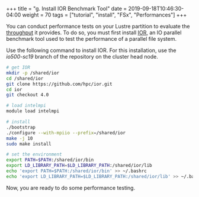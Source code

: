 +++
title = "g. Install IOR Benchmark Tool"
date = 2019-09-18T10:46:30-04:00
weight = 70
tags = ["tutorial", "install", "FSx", "Performances"]
+++

You can conduct performance tests on your Lustre partition to evaluate the [throughput](https://docs.aws.amazon.com/fsx/latest/LustreGuide/performance.html#fsx-aggregate-perf) it provides. To do so, you must first install [IOR](https://github.com/hpc/ior), an IO parallel benchmark tool used to test the performance of a parallel file system.


Use the following command to install IOR. For this installation, use the *io500-sc19* branch of the repository on the cluster head node.

```bash
# get IOR
mkdir -p /shared/ior
cd /shared/ior
git clone https://github.com/hpc/ior.git
cd ior
git checkout 4.0

# load intelmpi
module load intelmpi

# install
./bootstrap
./configure --with-mpiio --prefix=/shared/ior
make -j 10
sudo make install

# set the environment
export PATH=$PATH:/shared/ior/bin
export LD_LIBRARY_PATH=$LD_LIBRARY_PATH:/shared/ior/lib
echo 'export PATH=$PATH:/shared/ior/bin' >> ~/.bashrc
echo 'export LD_LIBRARY_PATH=$LD_LIBRARY_PATH:/shared/ior/lib' >> ~/.bashrc
```

Now, you are ready to do some performance testing.

